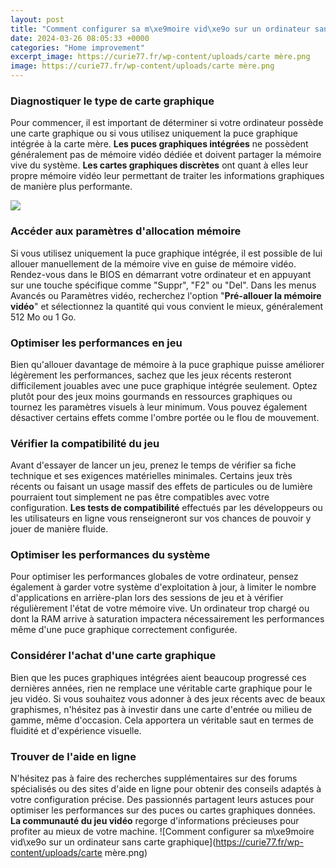 ```yaml
---
layout: post
title: "Comment configurer sa m\xe9moire vid\xe9o sur un ordinateur sans carte graphique"
date: 2024-03-26 08:05:33 +0000
categories: "Home improvement"
excerpt_image: https://curie77.fr/wp-content/uploads/carte mère.png
image: https://curie77.fr/wp-content/uploads/carte mère.png
---
```


### Diagnostiquer le type de carte graphique
Pour commencer, il est important de déterminer si votre ordinateur possède une carte graphique ou si vous utilisez uniquement la puce graphique intégrée à la carte mère. **Les puces graphiques intégrées** ne possèdent généralement pas de mémoire vidéo dédiée et doivent partager la mémoire vive du système. **Les cartes graphiques discrètes** ont quant à elles leur propre mémoire vidéo leur permettant de traiter les informations graphiques de manière plus performante. 

![](https://megastuces.com/wp-content/uploads/2019/11/diagnostic-carte-graphique.jpg)
### Accéder aux paramètres d'allocation mémoire
Si vous utilisez uniquement la puce graphique intégrée, il est possible de lui allouer manuellement de la mémoire vive en guise de mémoire vidéo. Rendez-vous dans le BIOS en démarrant votre ordinateur et en appuyant sur une touche spécifique comme "Suppr", "F2" ou "Del". Dans les menus Avancés ou Paramètres vidéo, recherchez l'option "**Pré-allouer la mémoire vidéo**" et sélectionnez la quantité qui vous convient le mieux, généralement 512 Mo ou 1 Go.
### Optimiser les performances en jeu
Bien qu'allouer davantage de mémoire à la puce graphique puisse améliorer légèrement les performances, sachez que les jeux récents resteront difficilement jouables avec une puce graphique intégrée seulement. Optez plutôt pour des jeux moins gourmands en ressources graphiques ou tournez les paramètres visuels à leur minimum. Vous pouvez également désactiver certains effets comme l'ombre portée ou le flou de mouvement. 
### Vérifier la compatibilité du jeu
Avant d'essayer de lancer un jeu, prenez le temps de vérifier sa fiche technique et ses exigences matérielles minimales. Certains jeux très récents ou faisant un usage massif des effets de particules ou de lumière pourraient tout simplement ne pas être compatibles avec votre configuration. **Les tests de compatibilité** effectués par les développeurs ou les utilisateurs en ligne vous renseigneront sur vos chances de pouvoir y jouer de manière fluide.
### Optimiser les performances du système 
Pour optimiser les performances globales de votre ordinateur, pensez également à garder votre système d'exploitation à jour, à limiter le nombre d'applications en arrière-plan lors des sessions de jeu et à vérifier régulièrement l'état de votre mémoire vive. Un ordinateur trop chargé ou dont la RAM arrive à saturation impactera nécessairement les performances même d'une puce graphique correctement configurée. 
### Considérer l'achat d'une carte graphique
Bien que les puces graphiques intégrées aient beaucoup progressé ces dernières années, rien ne remplace une véritable carte graphique pour le jeu vidéo. Si vous souhaitez vous adonner à des jeux récents avec de beaux graphismes, n'hésitez pas à investir dans une carte d'entrée ou milieu de gamme, même d'occasion. Cela apportera un véritable saut en termes de fluidité et d'expérience visuelle.
### Trouver de l'aide en ligne
N'hésitez pas à faire des recherches supplémentaires sur des forums spécialisés ou des sites d'aide en ligne pour obtenir des conseils adaptés à votre configuration précise. Des passionnés partagent leurs astuces pour optimiser les performances sur des puces ou cartes graphiques données. **La communauté du jeu vidéo** regorge d'informations précieuses pour profiter au mieux de votre machine.
![Comment configurer sa m\xe9moire vid\xe9o sur un ordinateur sans carte graphique](https://curie77.fr/wp-content/uploads/carte mère.png)